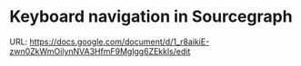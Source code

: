 # Keyboard navigation in Sourcegraph

URL: https://docs.google.com/document/d/1_r8aikiE-zwn0ZkWmOilynNVA3HfmF9Mglgg6ZEkkls/edit
